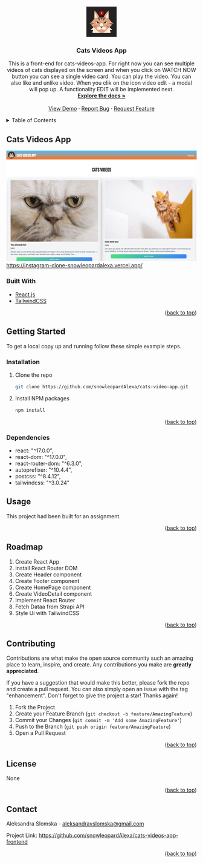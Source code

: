 <div id="top"></div>
<!-- PROJECT SHIELDS -->

<!-- PROJECT LOGO -->
<br />
<div align="center">
  <a href="https://github.com/snowleopardAlexa/cats-videos-app-frontend">
    <img src="src/img/cat-logo.png" alt="Logo" width="80" height="80">
  </a>

<h3 align="center">Cats Videos App</h3>

  <p align="center">
    This is a front-end for cats-videos-app. For right now you can see multiple videos of cats displayed on the screen and when you click on WATCH NOW button
    you can see a single video card. You can play the video. You can also like and unlike video. When you clik on the icon video edit - a modal will pop up. A functionality EDIT will be implemented next. 
    <br />
    <a href="https://github.com/snowleopardAlexa/instagram-clone"><strong>Explore the docs »</strong></a>
    <br />
    <br />
    <a href="">View Demo</a>
    ·
    <a href="https://github.com/snowleopardAlexa/cats-video-app-frontend/issues">Report Bug</a>
    ·
    <a href="https://github.com/snowleopardAlexa/cats-video-app-frontend/issues">Request Feature</a>
  </p>
</div>



<!-- TABLE OF CONTENTS -->
<details>
  <summary>Table of Contents</summary>
  <ol>
    <li>
      <a href="#about-the-project">About The Project</a>
      <ul>
        <li><a href="#built-with">Built With</a></li>
      </ul>
    </li>
    <li>
      <a href="#getting-started">Getting Started</a>
      <ul>
        <li><a href="#installation">Installation</a></li>
        <li><a href="#dependencies">Dependencies</a></li>
      </ul>
    </li>
    <li><a href="#usage">Usage</a></li>
    <li><a href="#roadmap">Roadmap</a></li>
    <li><a href="#contributing">Contributing</a></li>
    <li><a href="#license">License</a></li>
    <li><a href="#contact">Contact</a></li>
    <li><a href="#acknowledgments">Acknowledgments</a></li>
  </ol>
</details>


<!-- ABOUT THE PROJECT -->
## Cats Videos App

![Alt text](src/img/cats-videos-app.png?raw=true "Cats Videos App") https://instagram-clone-snowleopardalexa.vercel.app/

### Built With

* [React.js](https://reactjs.org/)
* [TailwindCSS](https://tailwindcss.com/)


<p align="right">(<a href="#top">back to top</a>)</p>


<!-- GETTING STARTED -->
## Getting Started

To get a local copy up and running follow these simple example steps.

### Installation

1. Clone the repo
   ```sh
   git clone https://github.com/snowleopardAlexa/cats-video-app.git
   ```
2. Install NPM packages
   ```sh
   npm install
   ```

<p align="right">(<a href="#top">back to top</a>)</p>

### Dependencies

- react: "^17.0.0",
- react-dom: "^17.0.0",
- react-router-dom: "^6.3.0",
- autoprefixer: "^10.4.4",
- postcss: "^8.4.12",
- tailwindcss: "^3.0.24"

<!-- USAGE EXAMPLES -->
## Usage

This project had been built for an assignment. 

<p align="right">(<a href="#top">back to top</a>)</p>


<!-- ROADMAP -->
## Roadmap

1. Create React App
2. Install React Router DOM
3. Create Header component
4. Create Footer component
5. Create HomePage component
6. Create VideoDetail component
7. Implement React Router
8. Fetch Dataa from Strapi API
9. Style Ui with TailwindCSS

<p align="right">(<a href="#top">back to top</a>)</p>


<!-- CONTRIBUTING -->
## Contributing

Contributions are what make the open source community such an amazing place to learn, inspire, and create. Any contributions you make are **greatly appreciated**.

If you have a suggestion that would make this better, please fork the repo and create a pull request. You can also simply open an issue with the tag "enhancement".
Don't forget to give the project a star! Thanks again!

1. Fork the Project
2. Create your Feature Branch (`git checkout -b feature/AmazingFeature`)
3. Commit your Changes (`git commit -m 'Add some AmazingFeature'`)
4. Push to the Branch (`git push origin feature/AmazingFeature`)
5. Open a Pull Request

<p align="right">(<a href="#top">back to top</a>)</p>


<!-- LICENSE -->
## License

None

<p align="right">(<a href="#top">back to top</a>)</p>


<!-- CONTACT -->
## Contact

Aleksandra Slomska - aleksandravslomska@gmail.com

Project Link: https://github.com/snowleopardAlexa/cats-videos-app-frontend

<p align="right">(<a href="#top">back to top</a>)</p>



<!-- MARKDOWN LINKS & IMAGES -->
<!-- https://www.markdownguide.org/basic-syntax/#reference-style-links -->
[contributors-shield]: https://img.shields.io/github/contributors/snowleopardAlexa/medium-clone.svg?style=for-the-badge
[contributors-url]: https://github.com/github_username/repo_name/graphs/contributors
[forks-shield]: https://img.shields.io/github/forks/github_username/repo_name.svg?style=for-the-badge
[forks-url]: https://github.com/github_username/repo_name/network/members
[stars-shield]: https://img.shields.io/github/stars/github_username/repo_name.svg?style=for-the-badge
[stars-url]: https://github.com/github_username/repo_name/stargazers
[issues-shield]: https://img.shields.io/github/issues/github_username/repo_name.svg?style=for-the-badge
[issues-url]: https://github.com/github_username/repo_name/issues
[license-shield]: https://img.shields.io/github/license/github_username/repo_name.svg?style=for-the-badge
[license-url]: https://github.com/github_username/repo_name/blob/master/LICENSE.txt
[linkedin-shield]: https://img.shields.io/badge/-LinkedIn-black.svg?style=for-the-badge&logo=linkedin&colorB=555
[linkedin-url]: https://linkedin.com/in/linkedin_username
[product-screenshot]: images/screenshot.png
